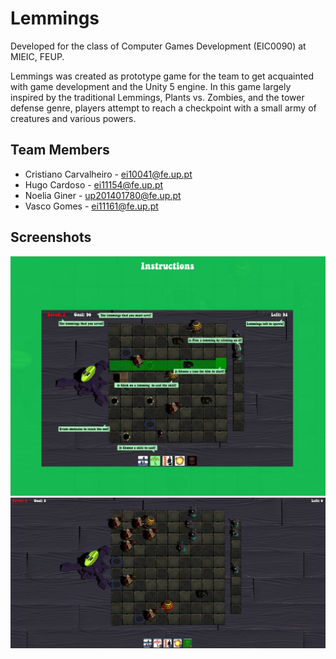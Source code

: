 # Lemmings

Developed for the class of Computer Games Development (EIC0090) at MIEIC, FEUP. 

Lemmings was created as prototype game for the team to get acquainted with game development and the Unity 5 engine. In this game largely inspired by the traditional Lemmings, Plants vs. Zombies, and the tower defense genre, players attempt to reach a checkpoint with a small army of creatures and various powers.

## Team Members
- Cristiano Carvalheiro - ei10041@fe.up.pt
- Hugo Cardoso - ei11154@fe.up.pt
- Noelia Giner - up201401780@fe.up.pt
- Vasco Gomes - ei11161@fe.up.pt 

## Screenshots

<img src="Docs/screen1.jpg" width="650">
<img src="Docs/screen2.jpg" width="650">
